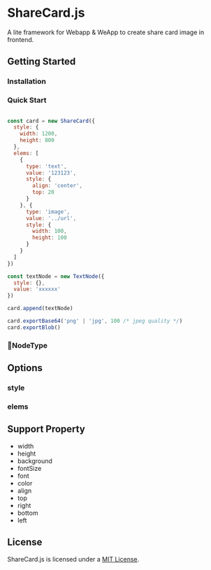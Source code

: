 # ShareCard.js
A lite framework for Webapp &amp; WeApp to create share card image in frontend.

## Getting Started

### Installation

### Quick Start
```javascript

const card = new ShareCard({
  style: {
    width: 1200,
    height: 800
  },
  elems: [
    {
      type: 'text',
      value: '123123',
      style: {
        align: 'center',
        top: 20
      }
    }, {
      type: 'image',
      value: '../url',
      style: {
        width: 100,
        height: 100
      }
    }
  ]
})

const textNode = new TextNode({
  style: {},
  value: 'xxxxxx'
})

card.append(textNode)

card.exportBase64('png' | 'jpg', 100 /* jpeg quality */)
card.exportBlob()
```

### NodeType


## Options
### style

### elems

## Support Property

* width
* height
* background
* fontSize
* font
* color
* align
* top
* right
* bottom
* left

## License
ShareCard.js is licensed under a [MIT License](./LICENSE).
